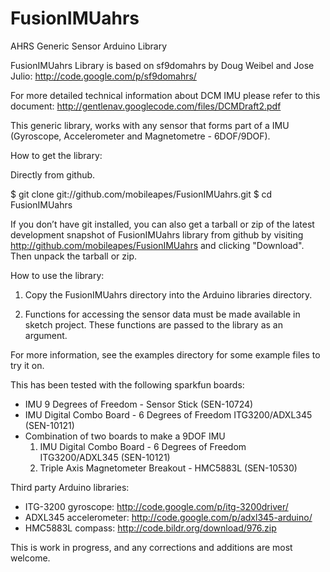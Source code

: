 FusionIMUahrs
=============

AHRS Generic Sensor Arduino Library

FusionIMUahrs Library is based on sf9domahrs by Doug Weibel and Jose Julio: 
http://code.google.com/p/sf9domahrs/

For more detailed technical information about DCM IMU please refer to this
document: http://gentlenav.googlecode.com/files/DCMDraft2.pdf

This generic library, works with any sensor that forms part of a IMU
(Gyroscope, Accelerometer and Magnetometre - 6DOF/9DOF).


How to get the library:

Directly from github.

$ git clone git://github.com/mobileapes/FusionIMUahrs.git
$ cd FusionIMUahrs

If you don’t have git installed, you can also get a tarball or zip of the
latest development snapshot of FusionIMUahrs library from github by visiting
http://github.com/mobileapes/FusionIMUahrs and clicking "Download". Then
unpack the tarball or zip.

How to use the library:

1. Copy the FusionIMUahrs directory into the Arduino libraries directory.

2. Functions for accessing the sensor data must be made available in sketch
   project. These functions are passed to the library as an argument.

For more information, see the examples directory for some example files to
try it on.

This has been tested with the following sparkfun boards:

- IMU 9 Degrees of Freedom - Sensor Stick (SEN-10724)
- IMU Digital Combo Board - 6 Degrees of Freedom ITG3200/ADXL345 (SEN-10121)
- Combination of two boards to make a 9DOF IMU
	1. IMU Digital Combo Board - 6 Degrees of Freedom ITG3200/ADXL345 (SEN-10121)
	2. Triple Axis Magnetometer Breakout - HMC5883L (SEN-10530)

Third party Arduino libraries:

- ITG-3200 gyroscope: http://code.google.com/p/itg-3200driver/
- ADXL345 accelerometer: http://code.google.com/p/adxl345-arduino/
- HMC5883L compass: http://code.bildr.org/download/976.zip

This is work in progress, and any corrections and additions are most welcome.
